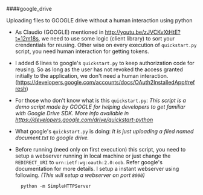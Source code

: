 ####google_drive

Uploading files to GOOGLE drive without a human interaction using python

- As Claudio (GOOGLE) mentioned in http://youtu.be/zJVCKvXtHtE?t=12m18s, we need to use some logic (client library) to sort your crendentials for reusing. Other wise on every execution of `quickstart.py` script, you need human interaction for getting tokens. 
- I added 6 lines to google's `quickstart.py` to keep authorization code for reusing. So as long as the user has not revoked the access granted initially to the application, we don't need a human interaction. (https://developers.google.com/accounts/docs/OAuth2InstalledApp#refresh)
- For those who don't know what is this `quickstart.py`: *This script is a demo script made by GOOGLE for helping developers to get familiar with Google Drive SDK. More info available in https://developers.google.com/drive/quickstart-python*
- What google's `quickstart.py` is doing: *It is just uploading a filed named document.txt to google drive.*
- Before running (need only on first execution) this script, you need to setup a webserver running in local machine or just change the `REDIRECT_URI` to `urn:ietf:wg:oauth:2.0:oob`. Refer google's documentation for more details. I setup a instant webserver using following. *(This will setup a webserver on port `8000`)*  

        python -m SimpleHTTPServer
